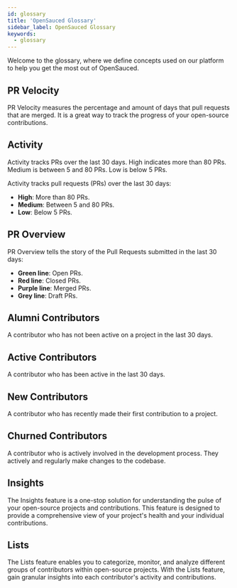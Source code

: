 ```yaml
---
id: glossary
title: 'OpenSauced Glossary'
sidebar_label: OpenSauced Glossary
keywords:
  - glossary
---
```


Welcome to the glossary, where we define concepts used on our platform to help you get the most out of OpenSauced.

## PR Velocity

PR Velocity measures the percentage and amount of days that pull requests that are merged. It is a great way to track the progress of your open-source contributions.

## Activity 

Activity tracks PRs over the last 30 days. High indicates more than 80 PRs. Medium is between 5 and 80 PRs. Low is below 5 PRs.

Activity tracks pull requests (PRs) over the last 30 days:

- **High**: More than 80 PRs.
- **Medium**: Between 5 and 80 PRs.
- **Low**: Below 5 PRs.

## PR Overview

PR Overview tells the story of the Pull Requests submitted in the last 30 days:

- **Green line**: Open PRs.
- **Red line**: Closed PRs.
- **Purple line**: Merged PRs.
- **Grey line**: Draft PRs.

## Alumni Contributors

A contributor who has not been active on a project in the last 30 days.

## Active Contributors

A contributor who has been active in the last 30 days.

## New Contributors

A contributor who has recently made their first contribution to a project.

## Churned Contributors

A contributor who is actively involved in the development process. They actively and regularly make changes to the codebase.

## Insights

The Insights feature is a one-stop solution for understanding the pulse of your open-source projects and contributions. This feature is designed to provide a comprehensive view of your project's health and your individual contributions.

## Lists

The Lists feature enables you to categorize, monitor, and analyze different groups of contributors within open-source projects. With the Lists feature, gain granular insights into each contributor's activity and contributions.
